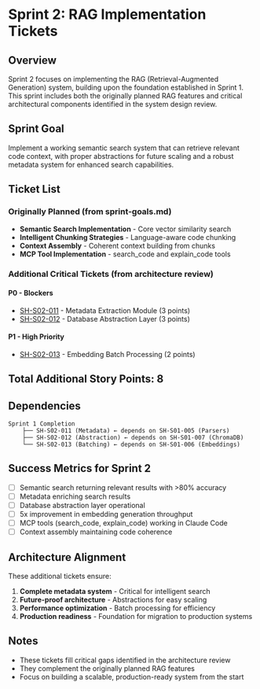 # Sprint 2: RAG Implementation Tickets

## Overview
Sprint 2 focuses on implementing the RAG (Retrieval-Augmented Generation) system, building upon the foundation established in Sprint 1. This sprint includes both the originally planned RAG features and critical architectural components identified in the system design review.

## Sprint Goal
Implement a working semantic search system that can retrieve relevant code context, with proper abstractions for future scaling and a robust metadata system for enhanced search capabilities.

## Ticket List

### Originally Planned (from sprint-goals.md)
- **Semantic Search Implementation** - Core vector similarity search
- **Intelligent Chunking Strategies** - Language-aware code chunking
- **Context Assembly** - Coherent context building from chunks
- **MCP Tool Implementation** - search_code and explain_code tools

### Additional Critical Tickets (from architecture review)

#### P0 - Blockers
- [SH-S02-011](SH-S02-011-metadata-extraction.md) - Metadata Extraction Module (3 points)
- [SH-S02-012](SH-S02-012-database-abstraction.md) - Database Abstraction Layer (3 points)

#### P1 - High Priority
- [SH-S02-013](SH-S02-013-batch-processing.md) - Embedding Batch Processing (2 points)

## Total Additional Story Points: 8

## Dependencies
```
Sprint 1 Completion
    ├── SH-S02-011 (Metadata) ← depends on SH-S01-005 (Parsers)
    ├── SH-S02-012 (Abstraction) ← depends on SH-S01-007 (ChromaDB)
    └── SH-S02-013 (Batching) ← depends on SH-S01-006 (Embeddings)
```

## Success Metrics for Sprint 2
- [ ] Semantic search returning relevant results with >80% accuracy
- [ ] Metadata enriching search results
- [ ] Database abstraction layer operational
- [ ] 5x improvement in embedding generation throughput
- [ ] MCP tools (search_code, explain_code) working in Claude Code
- [ ] Context assembly maintaining code coherence

## Architecture Alignment
These additional tickets ensure:
1. **Complete metadata system** - Critical for intelligent search
2. **Future-proof architecture** - Abstractions for easy scaling
3. **Performance optimization** - Batch processing for efficiency
4. **Production readiness** - Foundation for migration to production systems

## Notes
- These tickets fill critical gaps identified in the architecture review
- They complement the originally planned RAG features
- Focus on building a scalable, production-ready system from the start